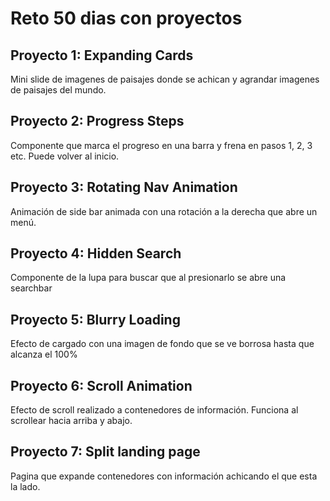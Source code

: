 # Reto 50 dias con proyectos

## Proyecto 1: Expanding Cards

Mini slide de imagenes de paisajes donde se achican y agrandar imagenes de paisajes del mundo.

## Proyecto 2: Progress Steps

Componente que marca el progreso en una barra y frena en pasos 1, 2, 3 etc. Puede volver al inicio.

## Proyecto 3: Rotating Nav Animation

Animación de side bar animada con una rotación a la derecha que abre un menú.

## Proyecto 4: Hidden Search

Componente de la lupa para buscar que al presionarlo se abre una searchbar

## Proyecto 5: Blurry Loading

Efecto de cargado con una imagen de fondo que se ve borrosa hasta que alcanza el 100%

## Proyecto 6: Scroll Animation

Efecto de scroll realizado a contenedores de información. Funciona al scrollear hacia arriba y abajo.

## Proyecto 7: Split landing page

Pagina que expande contenedores con información achicando el que esta la lado.